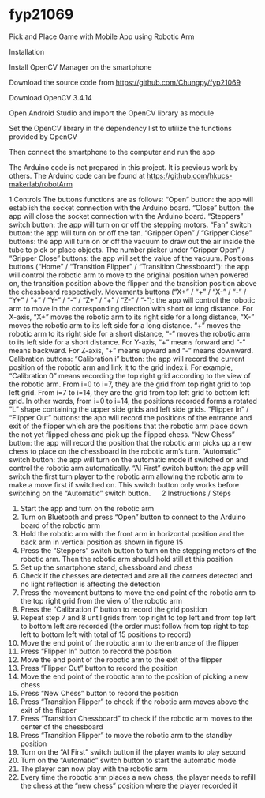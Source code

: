 # fyp21069
Pick and Place Game with Mobile App using Robotic Arm


Installation


Install OpenCV Manager on the smartphone

Download the source code from https://github.com/Chungpy/fyp21069

Download OpenCV 3.4.14

Open Android Studio and import the OpenCV library as module

Set the OpenCV library in the dependency list to utilize the functions provided by OpenCV

Then connect the smartphone to the computer and run the app


The Arduino code is not prepared in this project. It is previous work by others. The Arduino code can be found at https://github.com/hkucs-makerlab/robotArm  


1	Controls
The buttons functions are as follows:
“Open” button: the app will establish the socket connection with the Arduino board.
“Close” button: the app will close the socket connection with the Arduino board.
“Steppers” switch button: the app will turn on or off the stepping motors.
“Fan” switch button: the app will turn on or off the fan.
“Gripper Open” / “Gripper Close” buttons: the app will turn on or off the vacuum to draw out the air inside the tube to pick or place objects.
The number picker under “Gripper Open” / “Gripper Close” buttons: the app will set the value of the vacuum.
Positions buttons (“Home” / “Transition Flipper” / “Transition Chessboard”): the app will control the robotic arm to move to the original position when powered on, the transition position above the flipper and the transition position above the chessboard respectively.
Movements buttons (“X+” / “+” / “X-” / “-” / “Y+” / “+” / “Y-” / “-” / “Z+” / “+” / “Z-” / “-”): the app will control the robotic arm to move in the corresponding direction with short or long distance. For X-axis, “X+” moves the robotic arm to its right side for a long distance, “X-” moves the robotic arm to its left side for a long distance. “+” moves the robotic arm to its right side for a short distance, “-” moves the robotic arm to its left side for a short distance. For Y-axis, “+” means forward and “-” means backward. For Z-axis, “+” means upward and “-” means downward.
Calibration buttons:
“Calibration i” button: the app will record the current position of the robotic arm and link it to the grid index i. For example, “Calibration 0” means recording the top right grid according to the view of the robotic arm. From i=0 to i=7, they are the grid from top right grid to top left grid. From i=7 to i=14, they are the grid from top left grid to bottom left grid. In other words, from i=0 to i=14, the positions recorded forms a rotated “L” shape containing the upper side grids and left side grids.
“Flipper In” / “Flipper Out” buttons: the app will record the positions of the entrance and exit of the flipper which are the positions that the robotic arm place down the not yet flipped chess and pick up the flipped chess.
“New Chess” button: the app will record the position that the robotic arm picks up a new chess to place on the chessboard in the robotic arm’s turn.
“Automatic” switch button: the app will turn on the automatic mode if switched on and control the robotic arm automatically.
“AI First” switch button: the app will switch the first turn player to the robotic arm allowing the robotic arm to make a move first if switched on. This switch button only works before switching on the “Automatic” switch button.
 
2	Instructions / Steps
1.	Start the app and turn on the robotic arm
2.	Turn on Bluetooth and press “Open” button to connect to the Arduino board of the robotic arm
3.	Hold the robotic arm with the front arm in horizontal position and the back arm in vertical position as shown in figure 15
4.	Press the “Steppers” switch button to turn on the stepping motors of the robotic arm. Then the robotic arm should hold still at this position
5.	Set up the smartphone stand, chessboard and chess
6.	Check if the chesses are detected and are all the corners detected and no light reflection is affecting the detection
7.	Press the movement buttons to move the end point of the robotic arm to the top right grid from the view of the robotic arm
8.	Press the “Calibration i” button to record the grid position
9.	Repeat step 7 and 8 until grids from top right to top left and from top left to bottom left are recorded (the order must follow from top right to top left to bottom left with total of 15 positions to record)
10.	Move the end point of the robotic arm to the entrance of the flipper
11.	Press “Flipper In” button to record the position
12.	Move the end point of the robotic arm to the exit of the flipper
13.	Press “Flipper Out” button to record the position
14.	Move the end point of the robotic arm to the position of picking a new chess
15.	Press “New Chess” button to record the position
16.	Press “Transition Flipper” to check if the robotic arm moves above the exit of the flipper
17.	Press “Transition Chessboard” to check if the robotic arm moves to the center of the chessboard
18. Press “Transition Flipper” to move the robotic arm to the standby position
19.	Turn on the “AI First” switch button if the player wants to play second
20.	Turn on the “Automatic” switch button to start the automatic mode
21.	The player can now play with the robotic arm
22.	Every time the robotic arm places a new chess, the player needs to refill the chess at the “new chess” position where the player recorded it

